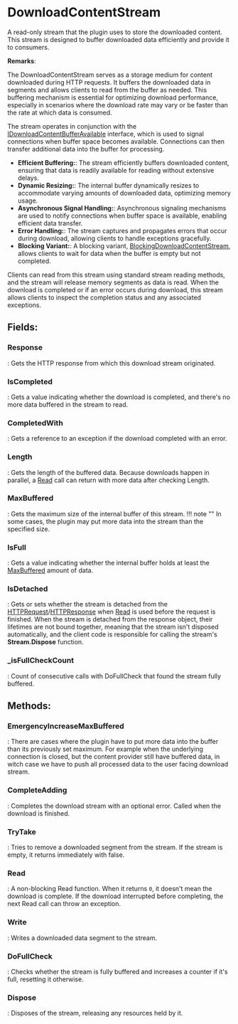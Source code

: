 # DownloadContentStream

A read-only stream that the plugin uses to store the downloaded content. This stream is designed to buffer downloaded data efficiently and provide it to consumers. 

**Remarks**:

The DownloadContentStream serves as a storage medium for content downloaded during HTTP requests. It buffers the downloaded data in segments and allows clients to read from the buffer as needed. This buffering mechanism is essential for optimizing download performance, especially in scenarios where the download rate may vary or be faster than the rate at which data is consumed. 

 The stream operates in conjunction with the [IDownloadContentBufferAvailable](../Connections/IDownloadContentBufferAvailable.md) interface, which is used to signal connections when buffer space becomes available. Connections can then transfer additional data into the buffer for processing. 



- **Efficient Buffering:**: The stream efficiently buffers downloaded content, ensuring that data is readily available for reading without extensive delays.
- **Dynamic Resizing:**: The internal buffer dynamically resizes to accommodate varying amounts of downloaded data, optimizing memory usage.
- **Asynchronous Signal Handling:**: Asynchronous signaling mechanisms are used to notify connections when buffer space is available, enabling efficient data transfer.
- **Error Handling:**: The stream captures and propagates errors that occur during download, allowing clients to handle exceptions gracefully.
- **Blocking Variant:**: A blocking variant, [BlockingDownloadContentStream](../Response/BlockingDownloadContentStream.md), allows clients to wait for data when the buffer is empty but not completed.



 Clients can read from this stream using standard stream reading methods, and the stream will release memory segments as data is read. When the download is completed or if an error occurs during download, this stream allows clients to inspect the completion status and any associated exceptions. 

## **Fields**:
### **Response**
: Gets the HTTP response from which this download stream originated. 
### **IsCompleted**
: Gets a value indicating whether the download is completed, and there's no more data buffered in the stream to read. 
### **CompletedWith**
: Gets a reference to an exception if the download completed with an error. 
### **Length**
: Gets the length of the buffered data. Because downloads happen in parallel, a [Read](../Response/DownloadContentStream.md#read) call can return with more data after checking Length. 
### **MaxBuffered**
: Gets the maximum size of the internal buffer of this stream. 
	!!! note ""
		In some cases, the plugin may put more data into the stream than the specified size.

### **IsFull**
: Gets a value indicating whether the internal buffer holds at least the [MaxBuffered](../Response/DownloadContentStream.md#maxbuffered) amount of data. 
### **IsDetached**
: Gets or sets whether the stream is detached from the [HTTPRequest](../HTTP/HTTPRequest.md)/[HTTPResponse](../HTTP/HTTPResponse.md) when [Read](../Response/DownloadContentStream.md#read) is used before the request is finished. When the stream is detached from the response object, their lifetimes are not bound together, meaning that the stream isn't disposed automatically, and the client code is responsible for calling the stream's **Stream.Dispose** function. 
### **_isFullCheckCount**
: Count of consecutive calls with DoFullCheck that found the stream fully buffered. 
## **Methods**:

### **EmergencyIncreaseMaxBuffered**
: There are cases where the plugin have to put more data into the buffer than its previously set maximum. For example when the underlying connection is closed, but the content provider still have buffered data, in witch case we have to push all processed data to the user facing download stream. 

### **CompleteAdding**
: Completes the download stream with an optional error. Called when the download is finished. 

### **TryTake**
: Tries to remove a downloaded segment from the stream. If the stream is empty, it returns immediately with false. 

### **Read**
: A non-blocking Read function. When it returns `0`, it doesn't mean the download is complete. If the download interrupted before completing, the next Read call can throw an exception. 

### **Write**
: Writes a downloaded data segment to the stream. 

### **DoFullCheck**
: Checks whether the stream is fully buffered and increases a counter if it's full, resetting it otherwise. 

### **Dispose**
: Disposes of the stream, releasing any resources held by it. 